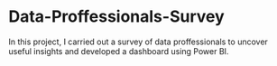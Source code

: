 # Data-Proffessionals-Survey
In this project, I carried out a survey of data proffessionals to uncover useful insights and developed a dashboard using Power BI.
